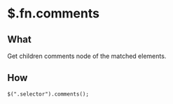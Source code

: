 $.fn.comments
=============

What
----

Get children comments node of the matched elements.

How
---

    $(".selector").comments();